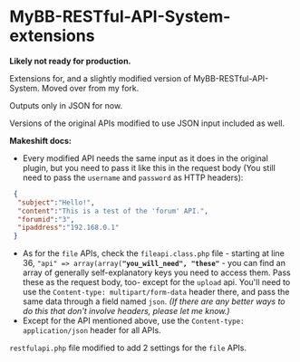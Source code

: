 # MyBB-RESTful-API-System-extensions
**Likely not ready for production.** 

Extensions for, and a slightly modified version of MyBB-RESTful-API-System. Moved over from my fork.

Outputs only in JSON for now.

Versions of the original APIs modified to use JSON input included as well.

**Makeshift docs:**
  - Every modified API needs the same input as it does in the original plugin, but you need to pass it like this in the request body (You still need to pass the `username` and `password` as HTTP headers):
  ```json
   {
    "subject":"Hello!",
    "content":"This is a test of the 'forum' API.",
    "forumid":"3",
    "ipaddress":"192.168.0.1"
   }
  ```
  - As for the `file` APIs, check the `fileapi.class.php` file - starting at line 36, `"api" => array(array(`**`"you_will_need", "these"`** - you can find an array of generally self-explanatory keys you need to access them. Pass these as the request body, too- except for the `upload` api. You'll need to use the `Content-type: multipart/form-data` header there, and pass the same data through a field named `json`. *(If there are any better ways to do this that don't involve headers, please let me know.)*
  - Except for the API mentioned above, use the `Content-type: application/json` header for all APIs.

`restfulapi.php` file modified to add 2 settings for the `file` APIs.
